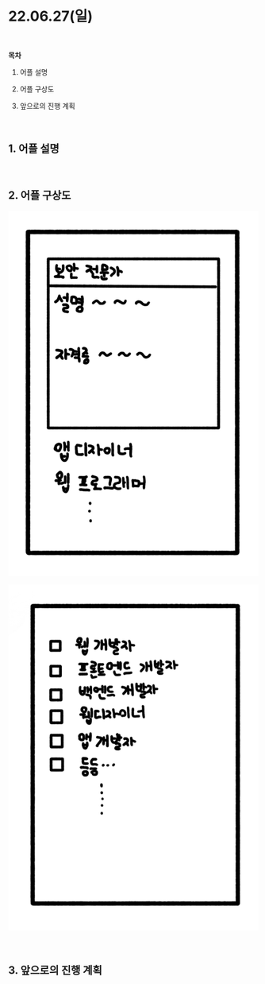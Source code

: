 # **22.06.27(일)**

<br/>

**목차**

1. 어플 설명

2. 어플 구상도

3. 앞으로의 진행 계획

<br/>

## **1. 어플 설명**




<br/>

## **2. 어플 구상도**

![Pic](./pic/app_cap1.png)

![Pic2](./pic/app_cap2.png)

<br/>

## **3. 앞으로의 진행 계획**

<br/>
